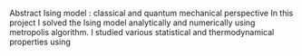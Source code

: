 Abstract
Ising model : classical and quantum mechanical perspective
In this project I solved the Ising model analytically and numerically using metropolis algorithm. I studied various statistical and thermodynamical properties using 
